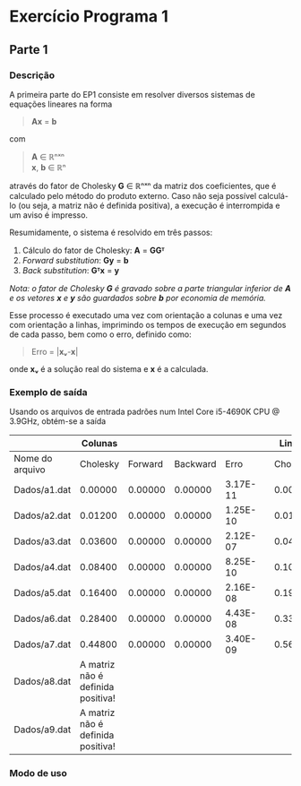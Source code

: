 # Exercício Programa 1
## Parte 1
### Descrição
A primeira parte do EP1 consiste em resolver diversos sistemas de equações lineares na forma

> **Ax** = **b**

com

> **A** ∈ ℝⁿˣⁿ  
> **x**, **b** ∈ ℝⁿ

através do fator de Cholesky **G** ∈ ℝⁿˣⁿ da matriz dos coeficientes,
que é calculado pelo método do produto externo.
Caso não seja possível calculá-lo (ou seja, a matriz não é definida positiva), a execução é
interrompida e um aviso é impresso.

Resumidamente, o sistema é resolvido em três passos:

1. Cálculo do fator de Cholesky: **A** = **GGᵀ**
2. *Forward substitution*: **Gy** = **b**
3. *Back substitution*: **Gᵀx** = **y**


*Nota: o fator de Cholesky **G** é gravado sobre a parte triangular inferior de **A** e os vetores **x** e **y** são guardados sobre **b** por economia de memória.*

Esse processo é executado uma vez com orientação a colunas e uma vez com orientação a linhas, imprimindo os tempos de execução em segundos de cada passo, bem como o erro, definido como:

> Erro = |**xᵥ**-**x**|  

onde **xᵥ** é a solução real do sistema e **x** é a calculada.
### Exemplo de saída
Usando os arquivos de entrada padrões num Intel Core i5-4690K CPU @ 3.9GHz, obtém-se a saída

|                 | Colunas                           |         |          |          |   | Linhas   |         |          |          |
|-----------------|-----------------------------------|---------|----------|----------|---|----------|---------|----------|----------|
| Nome do arquivo | Cholesky                          | Forward | Backward | Erro     |   | Cholesky | Forward | Backward | Erro     |
| Dados/a1.dat    | 0.00000                           | 0.00000 | 0.00000  | 3.17E-11 |   | 0.00400  | 0.00000 | 0.00000  | 3.17E-11 |
| Dados/a2.dat    | 0.01200                           | 0.00000 | 0.00000  | 1.25E-10 |   | 0.01200  | 0.00000 | 0.00000  | 1.25E-10 |
| Dados/a3.dat    | 0.03600                           | 0.00000 | 0.00000  | 2.12E-07 |   | 0.04400  | 0.00000 | 0.00000  | 2.12E-07 |
| Dados/a4.dat    | 0.08400                           | 0.00000 | 0.00000  | 8.25E-10 |   | 0.10000  | 0.00000 | 0.00000  | 8.25E-10 |
| Dados/a5.dat    | 0.16400                           | 0.00000 | 0.00000  | 2.16E-08 |   | 0.19600  | 0.00000 | 0.00000  | 2.16E-08 |
| Dados/a6.dat    | 0.28400                           | 0.00000 | 0.00000  | 4.43E-08 |   | 0.33200  | 0.00000 | 0.00000  | 4.43E-08 |
| Dados/a7.dat    | 0.44800                           | 0.00000 | 0.00000  | 3.40E-09 |   | 0.56000  | 0.00000 | 0.00400  | 3.40E-09 |
| Dados/a8.dat    | A matriz não é definida positiva! |||||||||
| Dados/a9.dat    | A matriz não é definida positiva! |||||||||

### Modo de uso
